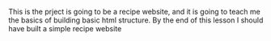 This is the prject is going to be a recipe website, and it is going to teach me the basics of building basic html structure.
By the end of this lesson I should have built a simple recipe website